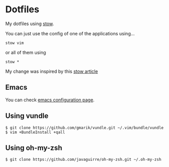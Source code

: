 Dotfiles
========

My dotfiles using [stow][stow].

You can just use the config of one of the applications using...

    stow vim

or all of them using

    stow *

My change was inspired by this [stow article][stow_article]

Emacs
-----

You can check [emacs configuration page][emacs].

Using vundle
------------

    $ git clone https://github.com/gmarik/vundle.git ~/.vim/bundle/vundle
    $ vim +BundleInstall +qall

Using oh-my-zsh
---------------

    $ git clone https://github.com/javaguirre/oh-my-zsh.git ~/.oh-my-zsh


[stow]: http://www.gnu.org/software/stow/
[stow_article]: http://brandon.invergo.net/news/2012-05-26-using-gnu-stow-to-manage-your-dotfiles.html
[emacs]: https://github.com/javaguirre/dotfiles/blob/master/emacs/.emacs.d/javaguirre.org
